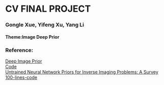 # CV FINAL PROJECT  
### Gongle Xue, Yifeng Xu, Yang Li  
#### Theme:Image Deep Prior

### Reference:
[Deep Image Prior](https://arxiv.org/pdf/1711.10925.pdf)  
[Code](https://github.com/DmitryUlyanov/deep-image-prior)  
[Untrained Neural Network Priors for Inverse Imaging Problems: A Survey](https://ieeexplore.ieee.org/stamp/stamp.jsp?tp=&arnumber=9878048)  
[100-lines-code](https://github.com/MaximeVandegar/Papers-in-100-Lines-of-Code)